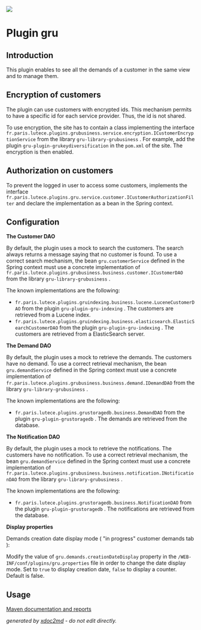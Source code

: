 ![](http://dev.lutece.paris.fr/jenkins/buildStatus/icon?job=gru-plugin-gru-deploy)
# Plugin gru

## Introduction

This plugin enables to see all the demands of a customer in the same view and to manage them.

## Encryption of customers

The plugin can use customers with encrypted ids. This mechanism permits to have a specific id for each service provider. Thus, the id is not shared.

To use encryption, the site has to contain a class implementing the interface `fr.paris.lutece.plugins.grubusiness.service.encryption.ICustomerEncryptionService` from the library `gru-library-grubusiness` . For example, add the plugin `gru-plugin-grukeydiversification` in the `pom.xml` of the site. The encryption is then enabled.

## Authorization on customers

To prevent the logged in user to access some customers, implements the interface `fr.paris.lutece.plugins.gru.service.customer.ICustomerAuthorizationFilter` and declare the implementation as a bean in the Spring context.

## Configuration

 **The Customer DAO** 

By default, the plugin uses a mock to search the customers. The search always returns a message saying that no customer is found. To use a correct search mechanism, the bean `gru.customerService` defined in the Spring context must use a concrete implementation of `fr.paris.lutece.plugins.grubusiness.business.customer.ICustomerDAO` from the library `gru-library-grubusiness` .

The known implementations are the following:
 
*  `fr.paris.lutece.plugins.gruindexing.business.lucene.LuceneCustomerDAO` from the plugin `gru-plugin-gru-indexing` . The customers are retrieved from a Lucene index.
*  `fr.paris.lutece.plugins.gruindexing.business.elasticsearch.ElasticSearchCustomerDAO` from the plugin `gru-plugin-gru-indexing` . The customers are retrieved from a ElasticSearch server.


 **The Demand DAO** 

By default, the plugin uses a mock to retrieve the demands. The customers have no demand. To use a correct retrieval mechanism, the bean `gru.demandService` defined in the Spring context must use a concrete implementation of `fr.paris.lutece.plugins.grubusiness.business.demand.IDemandDAO` from the library `gru-library-grubusiness` .

The known implementations are the following:
 
*  `fr.paris.lutece.plugins.grustoragedb.business.DemandDAO` from the plugin `gru-plugin-grustoragedb` . The demands are retrieved from the database.


 **The Notification DAO** 

By default, the plugin uses a mock to retrieve the notifications. The customers have no notification. To use a correct retrieval mechanism, the bean `gru.demandService` defined in the Spring context must use a concrete implementation of `fr.paris.lutece.plugins.grubusiness.business.notification.INotificationDAO` from the library `gru-library-grubusiness` .

The known implementations are the following:
 
*  `fr.paris.lutece.plugins.grustoragedb.business.NotificationDAO` from the plugin `gru-plugin-grustoragedb` . The notifications are retrieved from the database.


 **Display properties** 

Demands creation date display mode ( "in progress" customer demands tab ):

Modify the value of `gru.demands.creationDateDisplay` property in the `/WEB-INF/conf/plugins/gru.properties` file in order to change the date display mode. Set to `true` to display creation date, `false` to display a counter. Default is false.

## Usage




[Maven documentation and reports](http://dev.lutece.paris.fr/plugins/plugin-gru/)



 *generated by [xdoc2md](https://github.com/lutece-platform/tools-maven-xdoc2md-plugin) - do not edit directly.*